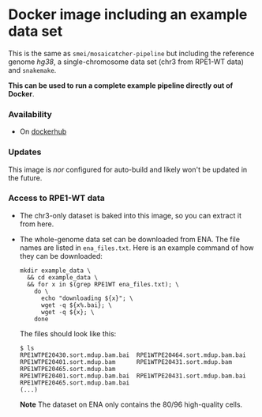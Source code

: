 # Docker image including an example data set

This is the same as `smei/mosaicatcher-pipeline` but including the reference 
genome *hg38*, a single-chromosome data set (chr3 from RPE1-WT data) and
`snakemake`.

**This can be used to run a complete example pipeline directly out of Docker**.


### Availability

* On [dockerhub](https://cloud.docker.com/repository/docker/smei/mosaicatcher-pipeline-rpe1-chr3)

### Updates

This image is *nor* configured for auto-build and likely won't be updated in the future. 

### Access to RPE1-WT data

* The chr3-only dataset is baked into this image, so you can extract it from here.

* The whole-genome data set can be downloaded from ENA. The file names are listed
  in `ena_files.txt`. Here is an example command of how they can be downloaded:

  ```
  mkdir example_data \
    && cd example_data \
    && for x in $(grep RPE1WT ena_files.txt); \
      do \
        echo "downloading ${x}"; \
        wget -q ${x%.bai}; \
        wget -q ${x}; \
      done
  ```
  The files should look like this:
  ```
  $ ls 
  RPE1WTPE20430.sort.mdup.bam.bai  RPE1WTPE20464.sort.mdup.bam.bai
  RPE1WTPE20401.sort.mdup.bam      RPE1WTPE20431.sort.mdup.bam      RPE1WTPE20465.sort.mdup.bam
  RPE1WTPE20401.sort.mdup.bam.bai  RPE1WTPE20431.sort.mdup.bam.bai  RPE1WTPE20465.sort.mdup.bam.bai
  (...)
  ```
  **Note** The dataset on ENA only contains the 80/96 high-quality cells.